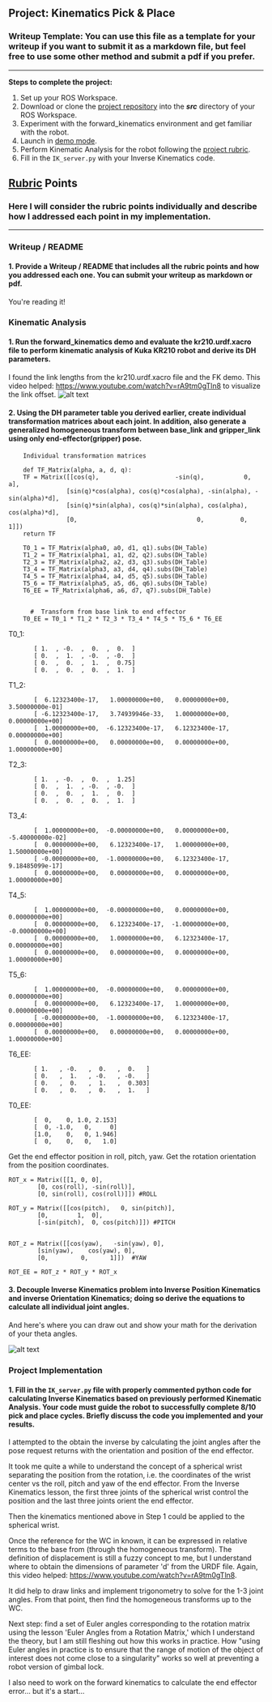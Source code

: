 ## Project: Kinematics Pick & Place
### Writeup Template: You can use this file as a template for your writeup if you want to submit it as a markdown file, but feel free to use some other method and submit a pdf if you prefer.

---


**Steps to complete the project:**


1. Set up your ROS Workspace.
2. Download or clone the [project repository](https://github.com/udacity/RoboND-Kinematics-Project) into the ***src*** directory of your ROS Workspace.
3. Experiment with the forward_kinematics environment and get familiar with the robot.
4. Launch in [demo mode](https://classroom.udacity.com/nanodegrees/nd209/parts/7b2fd2d7-e181-401e-977a-6158c77bf816/modules/8855de3f-2897-46c3-a805-628b5ecf045b/lessons/91d017b1-4493-4522-ad52-04a74a01094c/concepts/ae64bb91-e8c4-44c9-adbe-798e8f688193).
5. Perform Kinematic Analysis for the robot following the [project rubric](https://review.udacity.com/#!/rubrics/972/view).
6. Fill in the `IK_server.py` with your Inverse Kinematics code.


[//]: # (Image References)
[image0]: ./misc_images/links.jpg
[image1]: ./misc_images/misc1.png
[image2]: ./misc_images/misc3.png
[image3]: ./misc_images/misc2.png
[image4]: ./misc_images/image4.png
[image5]: ./misc_images/image5.png

## [Rubric](https://review.udacity.com/#!/rubrics/972/view) Points
### Here I will consider the rubric points individually and describe how I addressed each point in my implementation.

---
### Writeup / README

#### 1. Provide a Writeup / README that includes all the rubric points and how you addressed each one.  You can submit your writeup as markdown or pdf.

You're reading it!

### Kinematic Analysis
#### 1. Run the forward_kinematics demo and evaluate the kr210.urdf.xacro file to perform kinematic analysis of Kuka KR210 robot and derive its DH parameters.

I found the link lengths from the kr210.urdf.xacro file and the FK demo. This video helped: https://www.youtube.com/watch?v=rA9tm0gTln8 to visualize the link offset.
![alt text][image4]

#### 2. Using the DH parameter table you derived earlier, create individual transformation matrices about each joint. In addition, also generate a generalized homogeneous transform between base_link and gripper_link using only end-effector(gripper) pose.
```
    Individual transformation matrices

    def TF_Matrix(alpha, a, d, q):
    TF = Matrix([[cos(q),                     -sin(q),           0,           a],
                [sin(q)*cos(alpha), cos(q)*cos(alpha), -sin(alpha), -sin(alpha)*d],
                [sin(q)*sin(alpha), cos(q)*sin(alpha), cos(alpha), cos(alpha)*d],
                [0,                                 0,          0,          1]])
    return TF

    T0_1 = TF_Matrix(alpha0, a0, d1, q1).subs(DH_Table)
    T1_2 = TF_Matrix(alpha1, a1, d2, q2).subs(DH_Table)
    T2_3 = TF_Matrix(alpha2, a2, d3, q3).subs(DH_Table)
    T3_4 = TF_Matrix(alpha3, a3, d4, q4).subs(DH_Table)
    T4_5 = TF_Matrix(alpha4, a4, d5, q5).subs(DH_Table)
    T5_6 = TF_Matrix(alpha5, a5, d6, q6).subs(DH_Table)
    T6_EE = TF_Matrix(alpha6, a6, d7, q7).subs(DH_Table)


      #  Transform from base link to end effector
    T0_EE = T0_1 * T1_2 * T2_3 * T3_4 * T4_5 * T5_6 * T6_EE
```
T0_1:
```
       [ 1.  , -0.  ,  0.  ,  0.  ]
       [ 0.  ,  1.  , -0.  , -0.  ]
       [ 0.  ,  0.  ,  1.  ,  0.75]
       [ 0.  ,  0.  ,  0.  ,  1.  ]
```
T1_2:
```
       [  6.12323400e-17,   1.00000000e+00,   0.00000000e+00, 3.50000000e-01]
       [ -6.12323400e-17,   3.74939946e-33,   1.00000000e+00, 0.00000000e+00]
       [  1.00000000e+00,  -6.12323400e-17,   6.12323400e-17, 0.00000000e+00]
       [  0.00000000e+00,   0.00000000e+00,   0.00000000e+00, 1.00000000e+00]
```
T2_3:
```
       [ 1.  , -0.  ,  0.  ,  1.25]
       [ 0.  ,  1.  , -0.  , -0.  ]
       [ 0.  ,  0.  ,  1.  ,  0.  ]
       [ 0.  ,  0.  ,  0.  ,  1.  ]
```
T3_4:
```
       [  1.00000000e+00,  -0.00000000e+00,   0.00000000e+00, -5.40000000e-02]
       [  0.00000000e+00,   6.12323400e-17,   1.00000000e+00, 1.50000000e+00]
       [ -0.00000000e+00,  -1.00000000e+00,   6.12323400e-17, 9.18485099e-17]
       [  0.00000000e+00,   0.00000000e+00,   0.00000000e+00, 1.00000000e+00]
```
T4_5:
```
       [  1.00000000e+00,  -0.00000000e+00,   0.00000000e+00, 0.00000000e+00]
       [  0.00000000e+00,   6.12323400e-17,  -1.00000000e+00, -0.00000000e+00]
       [  0.00000000e+00,   1.00000000e+00,   6.12323400e-17, 0.00000000e+00]
       [  0.00000000e+00,   0.00000000e+00,   0.00000000e+00, 1.00000000e+00]
```
T5_6:
```
       [  1.00000000e+00,  -0.00000000e+00,   0.00000000e+00, 0.00000000e+00]
       [  0.00000000e+00,   6.12323400e-17,   1.00000000e+00, 0.00000000e+00]
       [ -0.00000000e+00,  -1.00000000e+00,   6.12323400e-17, 0.00000000e+00]
       [  0.00000000e+00,   0.00000000e+00,   0.00000000e+00, 1.00000000e+00]
```
T6_EE:
```
       [ 1.   , -0.   ,  0.   ,  0.   ]
       [ 0.   ,  1.   , -0.   , -0.   ]
       [ 0.   ,  0.   ,  1.   ,  0.303]
       [ 0.   ,  0.   ,  0.   ,  1.   ]
```

T0_EE:
```
       [  0,    0, 1.0, 2.153]
       [  0, -1.0,   0,     0]
       [1.0,    0,   0, 1.946]
       [  0,    0,   0,   1.0]
```

  Get the end effector position in roll, pitch, yaw. Get the rotation orientation from the position coordinates.

    ROT_x = Matrix([[1, 0, 0],
            [0, cos(roll), -sin(roll)],
            [0, sin(roll), cos(roll)]]) #ROLL

    ROT_y = Matrix([[cos(pitch),   0, sin(pitch)],
            [0,        1,  0],
            [-sin(pitch),  0, cos(pitch)]]) #PITCH


    ROT_z = Matrix([[cos(yaw),   -sin(yaw), 0],
            [sin(yaw),    cos(yaw), 0],
            [0,         0,      1]])  #YAW

    ROT_EE = ROT_z * ROT_y * ROT_x

#### 3. Decouple Inverse Kinematics problem into Inverse Position Kinematics and inverse Orientation Kinematics; doing so derive the equations to calculate all individual joint angles.

And here's where you can draw out and show your math for the derivation of your theta angles.


![alt text][image5]

### Project Implementation

#### 1. Fill in the `IK_server.py` file with properly commented python code for calculating Inverse Kinematics based on previously performed Kinematic Analysis. Your code must guide the robot to successfully complete 8/10 pick and place cycles. Briefly discuss the code you implemented and your results.

I attempted to the obtain the inverse by calculating the joint angles after the pose request returns with the orientation and position of the end effector.

It took me quite a while to understand the concept of a spherical wrist separating the position from the rotation, i.e. the coordinates of the wrist center vs the roll, pitch and yaw of the end effector. From the Inverse Kinematics lesson,  the first three joints of the spherical wrist control the position and the last three joints orient the end effector.

Then the kinematics mentioned above in Step 1 could be applied to the spherical wrist.

Once the reference for the WC in known, it can be expressed in relative terms to the base from  (through the homogeneous transform). The definition of displacement is still a fuzzy concept to me, but I understand where to obtain the dimensions of parameter 'd' from the URDF file. Again, this video helped: https://www.youtube.com/watch?v=rA9tm0gTln8.

It did help to draw links and implement trigonometry to solve for the 1-3 joint angles. From that point, then find the homogeneous transforms up to the WC.

Next step: find a set of Euler angles corresponding to the rotation matrix using the lesson 'Euler Angles from a Rotation Matrix,' which I understand the theory, but I am still fleshing out how this works in practice. How "using Euler angles in practice is to ensure that the range of motion of the object of interest does not come close to a singularity" works so well at preventing a robot version of gimbal lock.

I also need to work on the forward kinematics to calculate the end effector error... but it's a start...



